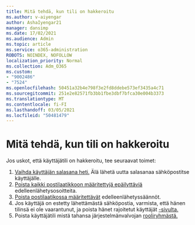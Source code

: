 ```yaml
---
title: Mitä tehdä, kun tili on hakkeroitu
ms.author: v-aiyengar
author: AshaIyengar21
manager: dansimp
ms.date: 17/02/2021
ms.audience: Admin
ms.topic: article
ms.service: o365-administration
ROBOTS: NOINDEX, NOFOLLOW
localization_priority: Normal
ms.collection: Adm_O365
ms.custom:
- "9002486"
- "7524"
ms.openlocfilehash: 50451a32b4e798f3e2fd8ddebe573ef3435a4c71
ms.sourcegitcommit: 251e2e82571fb3bb1fbe3dbf7bfca30e004b3373
ms.translationtype: MT
ms.contentlocale: fi-FI
ms.lasthandoff: 03/05/2021
ms.locfileid: "50481479"
---
```

# <a name="what-to-do-when-an-account-is-hacked"></a>Mitä tehdä, kun tili on hakkeroitu

Jos uskot, että käyttäjätili on hakkeroitu, tee seuraavat toimet:

1. [Vaihda käyttäjän salasana heti.](https://go.microsoft.com/fwlink/?linkid=2103704)  Älä lähetä uutta salasanaa sähköpostitse käyttäjälle.
1. [Poista kaikki postilaatikkoon määritettyjä epäilyttäviä](https://go.microsoft.com/fwlink/?linkid=2103705) edelleenlähetysosoitteita.
1. [Poista postilaatikossa määritettävät](https://go.microsoft.com/fwlink/?linkid=2103706) edelleenlähetyssäännöt.
1. Jos käyttäjä on estetty lähettämästä sähköpostia, varmista, että hänen tilinsä ei ole vaarantunut, ja poista hänet rajoitetut käyttäjät [-sivulta.](https://go.microsoft.com/fwlink/?linkid=2103706)
1. Poista käyttäjätili mistä tahansa järjestelmänvalvojan [rooliryhmästä.](https://go.microsoft.com/fwlink/?linkid=2092294)